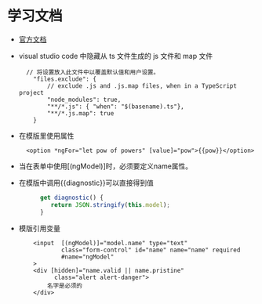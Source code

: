 # 学习文档
* [官方文档](https://angular.cn/)
* visual studio code 中隐藏从 ts 文件生成的 js 文件和 map 文件
    ```
      // 将设置放入此文件中以覆盖默认值和用户设置。
        "files.exclude": {
            // exclude .js and .js.map files, when in a TypeScript project
            "node_modules": true,
            "**/*.js": { "when": "$(basename).ts"},
            "**/*.js.map": true
        }
    ```

* 在模版里使用属性
    ```
      <option *ngFor="let pow of powers" [value]="pow">{{pow}}</option>
    ```
* 当在表单中使用[(ngModel)]时，必须要定义name属性。

* 在模版中调用{{diagnostic}}可以直接得到值
    ```javascript
          get diagnostic() {
             return JSON.stringify(this.model);
          }
    ```
* 模版引用变量
    ```
        <input  [(ngModel)]="model.name" type="text"
                class="form-control" id="name" name="name" required
                #name="ngModel"
        >
        <div [hidden]="name.valid || name.pristine"
              class="alert alert-danger">
            名字是必须的
        </div>
    ```
